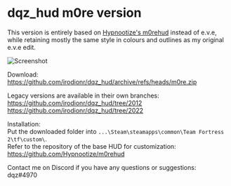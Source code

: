 # dqz_hud m0re version
This version is entirely based on [Hypnootize's m0rehud](https://github.com/Hypnootize/m0rehud) instead of e.v.e, while retaining mostly the same style in colours and outlines as my original e.v.e edit.

![Screenshot](https://i.imgur.com/C8EdHD7.jpeg)

Download: https://github.com/irodionr/dqz_hud/archive/refs/heads/m0re.zip  

Legacy versions are available in their own branches:  
https://github.com/irodionr/dqz_hud/tree/2012  
https://github.com/irodionr/dqz_hud/tree/2022

Installation:  
Put the downloaded folder into `...\Steam\steamapps\common\Team Fortress 2\tf\custom\`.  
Refer to the repository of the base HUD for customization: https://github.com/Hypnootize/m0rehud

Contact me on Discord if you have any questions or suggestions:  
dqz#4970
